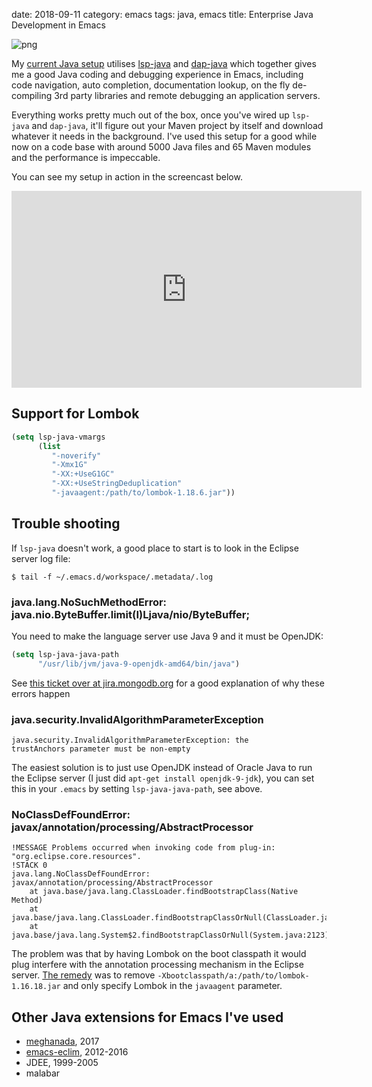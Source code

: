 date: 2018-09-11
category: emacs
tags: java, emacs
title: Enterprise Java Development in Emacs

<img class="right" src="/graphics/emacs/emacs.png" alt="png"/>

My [current Java
setup](https://gitlab.com/skybert/my-little-friends/blob/master/emacs/.emacs#L603)
utilises [lsp-java](https://github.com/emacs-lsp/lsp-java) and
[dap-java](https://github.com/yyoncho/dap-mode) which together gives
me a good Java coding and debugging experience in Emacs, including
code navigation, auto completion, documentation lookup, on the fly
de-compiling 3rd party libraries and remote debugging an application
servers.

Everything works pretty much out of the box, once you've wired up
`lsp-java` and `dap-java`, it'll figure out your Maven project by
itself and download whatever it needs in the background. I've used
this setup for a good while now on a code base with around 5000 Java
files and 65 Maven modules and the performance is impeccable.

You can see my setup in action in the screencast below.

<iframe
  width="560"
  height="315"
  src="https://www.youtube-nocookie.com/embed/4z2Ywregkig"
  frameborder="0"
  allow="accelerometer; autoplay; encrypted-media;
gyroscope; picture-in-picture"
  allowfullscreen>
</iframe>

## Support for Lombok

```lisp
(setq lsp-java-vmargs
      (list
         "-noverify"
         "-Xmx1G"
         "-XX:+UseG1GC"
         "-XX:+UseStringDeduplication"
         "-javaagent:/path/to/lombok-1.18.6.jar"))
```

## Trouble shooting

If `lsp-java` doesn't work, a good place to start is to look in the
Eclipse server log file:
```text
$ tail -f ~/.emacs.d/workspace/.metadata/.log
```

### java.lang.NoSuchMethodError: java.nio.ByteBuffer.limit(I)Ljava/nio/ByteBuffer;

You need to make the language server use Java 9 and it must be
OpenJDK:

```lisp
(setq lsp-java-java-path
      "/usr/lib/jvm/java-9-openjdk-amd64/bin/java")
```
See [this ticket over at
jira.mongodb.org](https://jira.mongodb.org/browse/JAVA-2559) for a
good explanation of why these errors happen


### java.security.InvalidAlgorithmParameterException

```text
java.security.InvalidAlgorithmParameterException: the
trustAnchors parameter must be non-empty
```

The easiest solution is to just use OpenJDK instead of Oracle Java to
run the Eclipse server (I just did `apt-get install
openjdk-9-jdk`), you can set this in your `.emacs` by setting
`lsp-java-java-path`, see above.


### NoClassDefFoundError: javax/annotation/processing/AbstractProcessor
```
!MESSAGE Problems occurred when invoking code from plug-in: "org.eclipse.core.resources".
!STACK 0
java.lang.NoClassDefFoundError: javax/annotation/processing/AbstractProcessor
	at java.base/java.lang.ClassLoader.findBootstrapClass(Native Method)
	at java.base/java.lang.ClassLoader.findBootstrapClassOrNull(ClassLoader.java:1248)
	at java.base/java.lang.System$2.findBootstrapClassOrNull(System.java:2123)
```

The problem was that by having Lombok on the boot classpath it would
plug interfere with the annotation processing mechanism in the Eclipse
server. [The
remedy](https://gitlab.com/skybert/my-little-friends/commit/f8aec7f3d47a48e6117a78c086ff13f6e5d29b7d)
was to remove `-Xbootclasspath/a:/path/to/lombok-1.16.18.jar` and only
specify Lombok in the `javaagent` parameter.

## Other Java extensions for Emacs I've used

- [meghanada](https://github.com/mopemope/meghanada-emacs), 2017
- [emacs-eclim](https://github.com/emacs-eclim/emacs-eclim), 2012-2016
- JDEE, 1999-2005
- malabar
